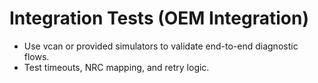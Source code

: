 # Integration Tests (OEM Integration)

- Use vcan or provided simulators to validate end-to-end diagnostic flows.
- Test timeouts, NRC mapping, and retry logic.